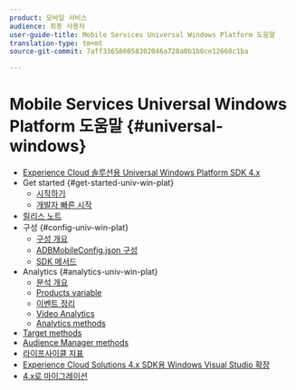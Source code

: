 ```yaml
---
product: 모바일 서비스
audience: 최종 사용자
user-guide-title: Mobile Services Universal Windows Platform 도움말
translation-type: tm+mt
source-git-commit: 7aff336586058302046a728a0b1b0ce12660c1ba

---
```



# Mobile Services Universal Windows Platform 도움말 {#universal-windows}

+ [Experience Cloud 솔루션용 Universal Windows Platform SDK 4.x](overview.md)
+ Get started {#get-started-univ-win-plat}
   + [시작하기](c-getting-started/c-getting-started.md)
   + [개발자 빠른 시작](c-getting-started/dev-qs.md)
+ [릴리스 노트](release-notes.md)
+ 구성 {#config-univ-win-plat}
   + [구성 개요](c-configuration/c-configuration.md)
   + [ADBMobileConfig.json 구성](c-configuration/c.json.md)
   + [SDK 메서드](c-configuration/methods.md)
+ Analytics {#analytics-univ-win-plat}
   + [분석 개요](analytics/analytics.md)
   + [Products variable](analytics/products.md)
   + [이벤트 정리](analytics/event-serialization.md)
   + [Video Analytics](analytics/video-qs.md)
   + [Analytics methods](analytics/analytics-methods.md)
+ [Target methods](target/target-methods.md)
+ [Audience Manager methods](audiencemgmt/audience-manager-methods.md)
+ [라이프사이클 지표](metrics.md)
+ [Experience Cloud Solutions 4.x SDK용 Windows Visual Studio 확장](extensions/win-vse-4x.md)
+ [4.x로 마이그레이션](migration-v3.md)

